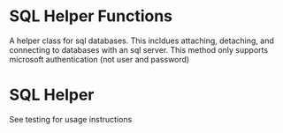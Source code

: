 # SQL Helper Functions
A helper class for sql databases. This incldues attaching, detaching,
and connecting to databases with an sql server. This method only
supports microsoft authentication (not user and password)

# SQL Helper
See testing for usage instructions